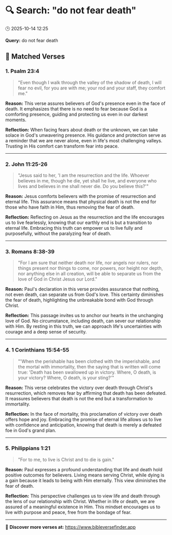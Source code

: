 # 🔍 Search: "do not fear death"
🕒 2025-10-14 12:25

**Query:** do not fear death

## 📖 Matched Verses

### 1. Psalm 23:4
> "Even though I walk through the valley of the shadow of death, I will fear no evil, for you are with me; your rod and your staff, they comfort me."

**Reason:** This verse assures believers of God's presence even in the face of death. It emphasizes that there is no need to fear because God is a comforting presence, guiding and protecting us even in our darkest moments.

**Reflection:** When facing fears about death or the unknown, we can take solace in God's unwavering presence. His guidance and protection serve as a reminder that we are never alone, even in life's most challenging valleys. Trusting in His comfort can transform fear into peace.

---

### 2. John 11:25-26
> "Jesus said to her, 'I am the resurrection and the life. Whoever believes in me, though he die, yet shall he live, and everyone who lives and believes in me shall never die. Do you believe this?'"

**Reason:** Jesus comforts believers with the promise of resurrection and eternal life. This assurance means that physical death is not the end for those who have faith in Him, thus removing the fear of death.

**Reflection:** Reflecting on Jesus as the resurrection and the life encourages us to live fearlessly, knowing that our earthly end is but a transition to eternal life. Embracing this truth can empower us to live fully and purposefully, without the paralyzing fear of death.

---

### 3. Romans 8:38-39
> "For I am sure that neither death nor life, nor angels nor rulers, nor things present nor things to come, nor powers, nor height nor depth, nor anything else in all creation, will be able to separate us from the love of God in Christ Jesus our Lord."

**Reason:** Paul's declaration in this verse provides assurance that nothing, not even death, can separate us from God's love. This certainty diminishes the fear of death, highlighting the unbreakable bond with God through Christ.

**Reflection:** This passage invites us to anchor our hearts in the unchanging love of God. No circumstance, including death, can sever our relationship with Him. By resting in this truth, we can approach life's uncertainties with courage and a deep sense of security.

---

### 4. 1 Corinthians 15:54-55
> "'When the perishable has been clothed with the imperishable, and the mortal with immortality, then the saying that is written will come true: 'Death has been swallowed up in victory. Where, O death, is your victory? Where, O death, is your sting?'"

**Reason:** This verse celebrates the victory over death through Christ's resurrection, which removes fear by affirming that death has been defeated. It reassures believers that death is not the end but a transformation to immortality.

**Reflection:** In the face of mortality, this proclamation of victory over death offers hope and joy. Embracing the promise of eternal life allows us to live with confidence and anticipation, knowing that death is merely a defeated foe in God's grand plan.

---

### 5. Philippians 1:21
> "For to me, to live is Christ and to die is gain."

**Reason:** Paul expresses a profound understanding that life and death hold positive outcomes for believers. Living means serving Christ, while dying is a gain because it leads to being with Him eternally. This view diminishes the fear of death.

**Reflection:** This perspective challenges us to view life and death through the lens of our relationship with Christ. Whether in life or death, we are assured of a meaningful existence in Him. This mindset encourages us to live with purpose and peace, free from the bondage of fear.

---

🔗 **Discover more verses at:** https://www.bibleversefinder.app
